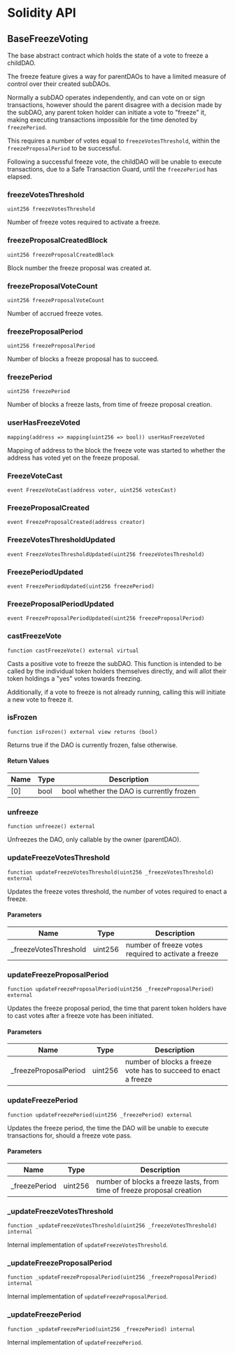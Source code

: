 # Solidity API

## BaseFreezeVoting

The base abstract contract which holds the state of a vote to freeze a childDAO.

The freeze feature gives a way for parentDAOs to have a limited measure of control
over their created subDAOs.

Normally a subDAO operates independently, and can vote on or sign transactions, 
however should the parent disagree with a decision made by the subDAO, any parent
token holder can initiate a vote to "freeze" it, making executing transactions impossible
for the time denoted by `freezePeriod`.

This requires a number of votes equal to `freezeVotesThreshold`, within the `freezeProposalPeriod`
to be successful.

Following a successful freeze vote, the childDAO will be unable to execute transactions, due to
a Safe Transaction Guard, until the `freezePeriod` has elapsed.

### freezeVotesThreshold

```solidity
uint256 freezeVotesThreshold
```

Number of freeze votes required to activate a freeze.

### freezeProposalCreatedBlock

```solidity
uint256 freezeProposalCreatedBlock
```

Block number the freeze proposal was created at.

### freezeProposalVoteCount

```solidity
uint256 freezeProposalVoteCount
```

Number of accrued freeze votes.

### freezeProposalPeriod

```solidity
uint256 freezeProposalPeriod
```

Number of blocks a freeze proposal has to succeed.

### freezePeriod

```solidity
uint256 freezePeriod
```

Number of blocks a freeze lasts, from time of freeze proposal creation.

### userHasFreezeVoted

```solidity
mapping(address => mapping(uint256 => bool)) userHasFreezeVoted
```

Mapping of address to the block the freeze vote was started to 
whether the address has voted yet on the freeze proposal.

### FreezeVoteCast

```solidity
event FreezeVoteCast(address voter, uint256 votesCast)
```

### FreezeProposalCreated

```solidity
event FreezeProposalCreated(address creator)
```

### FreezeVotesThresholdUpdated

```solidity
event FreezeVotesThresholdUpdated(uint256 freezeVotesThreshold)
```

### FreezePeriodUpdated

```solidity
event FreezePeriodUpdated(uint256 freezePeriod)
```

### FreezeProposalPeriodUpdated

```solidity
event FreezeProposalPeriodUpdated(uint256 freezeProposalPeriod)
```

### castFreezeVote

```solidity
function castFreezeVote() external virtual
```

Casts a positive vote to freeze the subDAO. This function is intended to be called
by the individual token holders themselves directly, and will allot their token
holdings a "yes" votes towards freezing.

Additionally, if a vote to freeze is not already running, calling this will initiate
a new vote to freeze it.

### isFrozen

```solidity
function isFrozen() external view returns (bool)
```

Returns true if the DAO is currently frozen, false otherwise.

#### Return Values

| Name | Type | Description |
| ---- | ---- | ----------- |
| [0] | bool | bool whether the DAO is currently frozen |

### unfreeze

```solidity
function unfreeze() external
```

Unfreezes the DAO, only callable by the owner (parentDAO).

### updateFreezeVotesThreshold

```solidity
function updateFreezeVotesThreshold(uint256 _freezeVotesThreshold) external
```

Updates the freeze votes threshold, the number of votes required to enact a freeze.

#### Parameters

| Name | Type | Description |
| ---- | ---- | ----------- |
| _freezeVotesThreshold | uint256 | number of freeze votes required to activate a freeze |

### updateFreezeProposalPeriod

```solidity
function updateFreezeProposalPeriod(uint256 _freezeProposalPeriod) external
```

Updates the freeze proposal period, the time that parent token holders have to cast votes
after a freeze vote has been initiated.

#### Parameters

| Name | Type | Description |
| ---- | ---- | ----------- |
| _freezeProposalPeriod | uint256 | number of blocks a freeze vote has to succeed to enact a freeze |

### updateFreezePeriod

```solidity
function updateFreezePeriod(uint256 _freezePeriod) external
```

Updates the freeze period, the time the DAO will be unable to execute transactions for,
should a freeze vote pass.

#### Parameters

| Name | Type | Description |
| ---- | ---- | ----------- |
| _freezePeriod | uint256 | number of blocks a freeze lasts, from time of freeze proposal creation |

### _updateFreezeVotesThreshold

```solidity
function _updateFreezeVotesThreshold(uint256 _freezeVotesThreshold) internal
```

Internal implementation of `updateFreezeVotesThreshold`.

### _updateFreezeProposalPeriod

```solidity
function _updateFreezeProposalPeriod(uint256 _freezeProposalPeriod) internal
```

Internal implementation of `updateFreezeProposalPeriod`.

### _updateFreezePeriod

```solidity
function _updateFreezePeriod(uint256 _freezePeriod) internal
```

Internal implementation of `updateFreezePeriod`.

